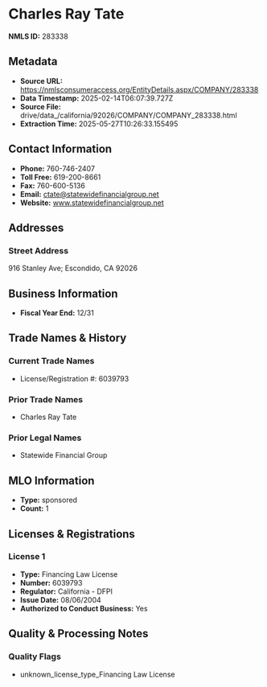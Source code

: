 # Charles Ray Tate

**NMLS ID:** 283338

## Metadata
- **Source URL:** https://nmlsconsumeraccess.org/EntityDetails.aspx/COMPANY/283338
- **Data Timestamp:** 2025-02-14T06:07:39.727Z
- **Source File:** drive/data_/california/92026/COMPANY/COMPANY_283338.html
- **Extraction Time:** 2025-05-27T10:26:33.155495

## Contact Information
- **Phone:** 760-746-2407
- **Toll Free:** 619-200-8661
- **Fax:** 760-600-5136
- **Email:** ctate@statewidefinancialgroup.net
- **Website:** www.statewidefinancialgroup.net

## Addresses
### Street Address
916 Stanley Ave; Escondido, CA 92026

## Business Information
- **Fiscal Year End:** 12/31

## Trade Names & History
### Current Trade Names
- License/Registration #: 6039793

### Prior Trade Names
- Charles Ray Tate

### Prior Legal Names
- Statewide Financial Group

## MLO Information
- **Type:** sponsored
- **Count:** 1

## Licenses & Registrations

### License 1
- **Type:** Financing Law License
- **Number:** 6039793
- **Regulator:** California - DFPI
- **Issue Date:** 08/06/2004
- **Authorized to Conduct Business:** Yes

## Quality & Processing Notes
### Quality Flags
- unknown_license_type_Financing Law License
